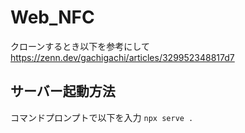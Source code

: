 # Web_NFC

クローンするとき以下を参考にして
https://zenn.dev/gachigachi/articles/329952348817d7

## サーバー起動方法
コマンドプロンプトで以下を入力
```npx serve .```